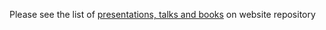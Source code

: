 Please see the list of [presentations, talks and books](https://github.com/kserve/website/blob/main/docs/community/presentations.md) on website repository
